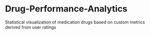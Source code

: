 # Drug-Performance-Analytics
Statistical visualization of medication drugs based on custom metrics derived from user ratings
